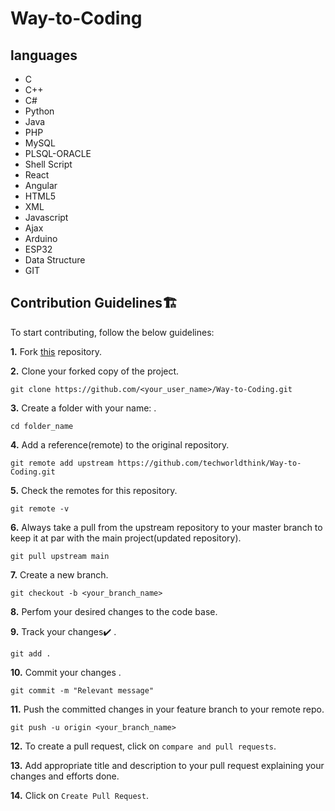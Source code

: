 # Way-to-Coding

## languages
* C
* C++
* C#
* Python
* Java
* PHP
* MySQL
* PLSQL-ORACLE
* Shell Script
* React
* Angular
* HTML5
* XML
* Javascript
* Ajax
* Arduino
* ESP32
* Data Structure
* GIT





## Contribution Guidelines🏗

To start contributing, follow the below guidelines: 

**1.**  Fork [this](https://github.com/techworldthink/Way-to-Coding.git) repository.

**2.**  Clone your forked copy of the project.

```
git clone https://github.com/<your_user_name>/Way-to-Coding.git
```

**3.** Create a folder with your name: .

```
cd folder_name
```

**4.** Add a reference(remote) to the original repository.

```
git remote add upstream https://github.com/techworldthink/Way-to-Coding.git
```

**5.** Check the remotes for this repository.

```
git remote -v
```

**6.** Always take a pull from the upstream repository to your master branch to keep it at par with the main project(updated repository).

```
git pull upstream main
```

**7.** Create a new branch.

```
git checkout -b <your_branch_name>
```

**8.** Perfom your desired changes to the code base.

**9.** Track your changes:heavy_check_mark: .

```
git add . 
```

**10.** Commit your changes .

```
git commit -m "Relevant message"
```

**11.** Push the committed changes in your feature branch to your remote repo.

```
git push -u origin <your_branch_name>
```


**12.** To create a pull request, click on `compare and pull requests`.

**13.** Add appropriate title and description to your pull request explaining your changes and efforts done.

**14.** Click on `Create Pull Request`.

